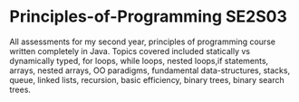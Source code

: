# Principles-of-Programming SE2S03
All assessments for my second year, principles of programming course written completely in Java. Topics covered included statically vs dynamically typed, for loops, while loops, nested loops,if statements, arrays, nested arrays, OO paradigms, fundamental data-structures, stacks, queue, linked lists, recursion, basic efficiency, binary trees, binary search trees.
